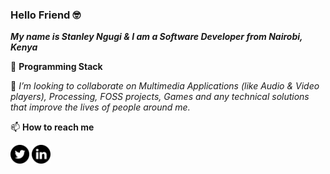 ### Hello Friend 🤓

***My name is Stanley Ngugi & I am a Software Developer from Nairobi, Kenya***

🧰 **Programming Stack**

👯 _I’m looking to collaborate on Multimedia Applications (like Audio & Video players), Processing,  FOSS projects, Games and any technical solutions that improve the lives of people around me._

📫 **How to reach me**

[<img src="./001-twitter.svg" width="30px">](https://twitter.com/_pedi_gree_)
[<img src="./002-linkedin.svg" width="30px">](https://www.linkedin.com/in/stanley-ngugi-78a540106)
